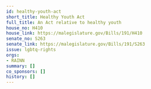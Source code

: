 ```yaml
---
id: healthy-youth-act
short_title: Healthy Youth Act
full_title: An Act relative to healthy youth
house_no: H410
house_link: https://malegislature.gov/Bills/191/H410
senate_no: S263
senate_link: https://malegislature.gov/Bills/191/S263
issue: lgbtq-rights
orgs:
- RAINN
summary: []
co_sponsors: []
history: []
---
```

